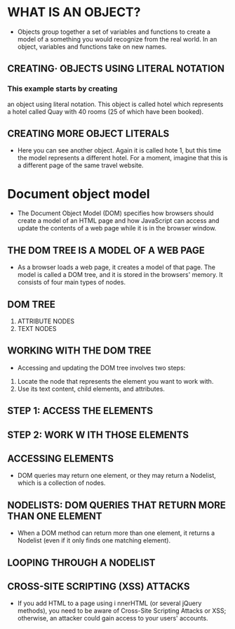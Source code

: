 # WHAT IS AN OBJECT? 
* Objects group together a set of variables and functions to create a model
of a something you would recognize from the real world. In an object,
variables and functions take on new names. 

## CREATING· OBJECTS USING LITERAL NOTATION 

### This example starts by creating
an object using literal notation.
This object is called hotel which
represents a hotel called Quay
with 40 rooms (25 of which have
been booked). 


## CREATING MORE OBJECT LITERALS

* Here you can see another object.
Again it is called hote 1, but this
time the model represents a
different hotel. For a moment,
imagine that this is a different
page of the same travel website.

# Document object model

* The Document Object Model (DOM) specifies
how browsers should create a model of an HTML
page and how JavaScript can access and update the
contents of a web page while it is in the browser window.

## THE DOM TREE IS A MODEL OF A WEB PAGE 

* As a browser loads a web page, it creates a model of that page.
The model is called a DOM tree, and it is stored in the browsers' memory.
It consists of four main types of nodes. 

## DOM TREE 

1. ATTRIBUTE NODES
2. TEXT NODES 

## WORKING WITH THE DOM TREE 

* Accessing and updating the DOM tree involves two steps:
1. Locate the node that represents the element you want to work with.
2. Use its text content, child elements, and attributes.

## STEP 1: ACCESS THE ELEMENTS
## STEP 2: WORK W ITH THOSE ELEMENTS 

## ACCESSING ELEMENTS 

* DOM queries may return one element, or they may return a Nodelist,
which is a collection of nodes. 

## NODELISTS: DOM QUERIES THAT RETURN MORE THAN ONE ELEMENT 

* When a DOM method can return more than one element, it returns a
Nodelist (even if it only finds one matching element). 

## LOOPING THROUGH A NODELIST

## CROSS-SITE SCRIPTING (XSS) ATTACKS 

* If you add HTML to a page using i nnerHTML (or several jQuery methods),
you need to be aware of Cross-Site Scripting Attacks or XSS; otherwise,
an attacker could gain access to your users' accounts. 

